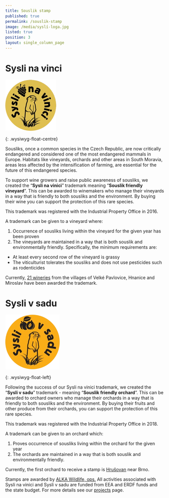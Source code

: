 ```yaml
---
title: Souslik stamp
published: true
permalink: /souslik-stamp
image: /media/syslí-loga.jpg
listed: true
position: 3
layout: single_column_page
---
```

# Sysli na vinci

![](/media/logo_syslinavinici_zc_m-cutout.png)

{: .wysiwyg-float-centre}

<div class="clearfix"></div>

Sousliks, once a common species in the Czech Republic, are now critically endangered and considered one of the most endangered mammals in Europe. Habitats like vineyards, orchards and other areas in South Moravia, areas less affected by the intensification of farming, are essential for the future of this endangered species.

To support wine growers and raise public awareness of sousliks, we created the “**Sysli na vinici**” trademark meaning “**Souslik friendly vineyard**”. This can be awarded to winemakers who manage their vineyards in a way that is friendly to both sousliks and the environment. By buying their wine you can support the protection of this rare species. 

This trademark was registered with the Industrial Property Office in 2016. 

A trademark can be given to a vineyard where:

1. Occurrence of sousliks living within the vineyard for the given year has been proven
2. The vineyards are maintained in a way that is both souslik and environmentally friendly. Specifically, the minimum requirements are: 

* At least every second row of the vineyard is grassy
* The viticulturist tolerates the sousliks and does not use pesticides such as rodenticides

Currently, [21 wineries](/souslik-stamp/our-winemakers) from the villages of Velké Pavlovice, Hnanice and Miroslav have been awarded the trademark.

# Sysli v sadu

![](/media/sysli-v-sadu_200-cutout.png)

{: .wysiwyg-float-left} 

<div class="clearfix"></div>

Following the success of our Sysli na vinici trademark, we created the “**Sysli v sadu**” trademark - meaning “**Souslik friendly orchard**”. This can be awarded to orchard owners who manage their orchards in a way that is friendly to both sousliks and the environment. By buying their fruits and other produce from their orchards, you can support the protection of this rare species. 

This trademark was registered with the Industrial Property Office in 2018.

A trademark can be given to an orchard which:

1. Proves occurrence of sousliks living within the orchard for the given year
2. The orchards are maintained in a way that is both souslik and environmentally friendly. 

Currently, the first orchard to receive a stamp is [Hrušovan](/souslik-stamp/our-orchards) near Brno. 



Stamps are awarded by [ALKA Wildlife, ops.](https://www.alkawildlife.eu) All activities associated with Sysli na vinici and Sysli v sadu are funded from EEA and ERDF funds and the state budget. For more details see our [projects](/projects) page.
